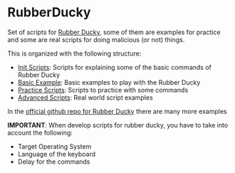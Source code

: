 # RubberDucky

Set of scripts for [Rubber Ducky](https://shop.hak5.org/products/usb-rubber-ducky), some of them are examples for practice and some are real scripts for doing malicious (or not) things.

This is organized with the following structure:
- [Init Scripts](Init/README.md): Scripts for explaining some of the basic commands of Rubber Ducky
- [Basic Example](BasicExamples/README.md): Basic examples to play with the Rubber Ducky
- [Practice Scripts](Practice/README.md): Scripts to practice with some commands
- [Advanced Scripts](Advanced/README.md): Real world script examples

In the [official github repo for Rubber Ducky](https://github.com/hak5/usbrubberducky-payloads) there are many more examples

**IMPORTANT**: When develop scripts for rubber ducky, you have to take into account the following:
- Target Operating System
- Language of the keyboard
- Delay for the commands